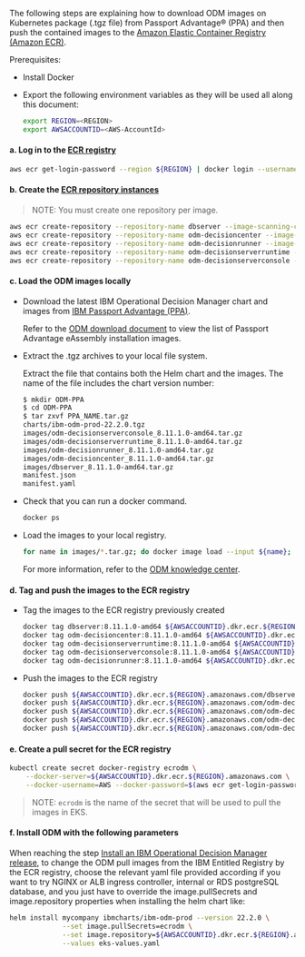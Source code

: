The following steps are explaining how to download ODM images on Kubernetes package (.tgz file) from Passport Advantage® (PPA) and then push the contained images to the [Amazon Elastic Container Registry (Amazon ECR)](https://aws.amazon.com/ecr/).

Prerequisites:

- Install Docker

- Export the following environment variables as they will be used all along this document:

    ```bash
    export REGION=<REGION>
    export AWSACCOUNTID=<AWS-AccountId>
    ```

#### a. Log in to the [ECR registry](https://docs.aws.amazon.com/AmazonECR/latest/userguide/Registries.html)

```bash
aws ecr get-login-password --region ${REGION} | docker login --username AWS --password-stdin ${AWSACCOUNTID}.dkr.ecr.${REGION}.amazonaws.com
```

#### b. Create the [ECR repository instances](https://docs.aws.amazon.com/AmazonECR/latest/userguide/repository-create.html)

> NOTE: You must create one repository per image.

```bash
aws ecr create-repository --repository-name dbserver --image-scanning-configuration scanOnPush=true --region ${REGION}
aws ecr create-repository --repository-name odm-decisioncenter --image-scanning-configuration scanOnPush=true --region ${REGION}
aws ecr create-repository --repository-name odm-decisionrunner --image-scanning-configuration scanOnPush=true --region ${REGION}
aws ecr create-repository --repository-name odm-decisionserverruntime --image-scanning-configuration scanOnPush=true --region ${REGION}
aws ecr create-repository --repository-name odm-decisionserverconsole --image-scanning-configuration scanOnPush=true --region ${REGION}
```

#### c. Load the ODM images locally

 - Download the latest IBM Operational Decision Manager chart and images from [IBM Passport Advantage (PPA)](https://www-01.ibm.com/software/passportadvantage/pao_customer.html).

   Refer to the [ODM download document](https://www.ibm.com/support/pages/node/310661) to view the list of Passport Advantage eAssembly installation images.

 - Extract the .tgz archives to your local file system.

    Extract the file that contains both the Helm chart and the images. The name of the file includes the chart version number:

    ```bash
    $ mkdir ODM-PPA
    $ cd ODM-PPA
    $ tar zxvf PPA_NAME.tar.gz
    charts/ibm-odm-prod-22.2.0.tgz
    images/odm-decisionserverconsole_8.11.1.0-amd64.tar.gz
    images/odm-decisionserverruntime_8.11.1.0-amd64.tar.gz
    images/odm-decisionrunner_8.11.1.0-amd64.tar.gz
    images/odm-decisioncenter_8.11.1.0-amd64.tar.gz
    images/dbserver_8.11.1.0-amd64.tar.gz
    manifest.json
    manifest.yaml
    ```

- Check that you can run a docker command.
    ```bash
    docker ps
    ```

- Load the images to your local registry.

    ```bash
    for name in images/*.tar.gz; do docker image load --input ${name}; done
    ```

   For more information, refer to the [ODM knowledge center](hhttps://www.ibm.com/docs/en/odm/8.11.0?topic=production-installing-helm-release-odm).

#### d. Tag and push the images to the ECR registry

- Tag the images to the ECR registry previously created

    ```bash
    docker tag dbserver:8.11.1.0-amd64 ${AWSACCOUNTID}.dkr.ecr.${REGION}.amazonaws.com/dbserver:8.11.1.0-amd64
    docker tag odm-decisioncenter:8.11.1.0-amd64 ${AWSACCOUNTID}.dkr.ecr.${REGION}.amazonaws.com/odm-decisioncenter:8.11.1.0-amd64
    docker tag odm-decisionserverruntime:8.11.1.0-amd64 ${AWSACCOUNTID}.dkr.ecr.${REGION}.amazonaws.com/odm-decisionserverruntime:8.11.1.0-amd64
    docker tag odm-decisionserverconsole:8.11.1.0-amd64 ${AWSACCOUNTID}.dkr.ecr.${REGION}.amazonaws.com/odm-decisionserverconsole:8.11.1.0-amd64
    docker tag odm-decisionrunner:8.11.1.0-amd64 ${AWSACCOUNTID}.dkr.ecr.${REGION}.amazonaws.com/odm-decisionrunner:8.11.1.0-amd64
    ```

- Push the images to the ECR registry

    ```bash
    docker push ${AWSACCOUNTID}.dkr.ecr.${REGION}.amazonaws.com/dbserver:8.11.1.0-amd64
    docker push ${AWSACCOUNTID}.dkr.ecr.${REGION}.amazonaws.com/odm-decisioncenter:8.11.1.0-amd64
    docker push ${AWSACCOUNTID}.dkr.ecr.${REGION}.amazonaws.com/odm-decisionserverconsole:8.11.1.0-amd64
    docker push ${AWSACCOUNTID}.dkr.ecr.${REGION}.amazonaws.com/odm-decisionserverruntime:8.11.1.0-amd64
    docker push ${AWSACCOUNTID}.dkr.ecr.${REGION}.amazonaws.com/odm-decisionrunner:8.11.1.0-amd64
    ```

#### e. Create a pull secret for the ECR registry

```bash
kubectl create secret docker-registry ecrodm \
    --docker-server=${AWSACCOUNTID}.dkr.ecr.${REGION}.amazonaws.com \
    --docker-username=AWS --docker-password=$(aws ecr get-login-password --region ${REGION})
```

> NOTE: `ecrodm` is the name of the secret that will be used to pull the images in EKS.

#### f. Install ODM with the following parameters

When reaching the step [Install an IBM Operational Decision Manager release](README.md#5-install-an-ibm-operational-decision-manager-release-10-min), to change the ODM pull images from the IBM Entitled Registry by the ECR registry, choose the relevant yaml file provided according if you want to try NGINX or ALB ingress controller, internal or RDS postgreSQL database, and you just have to override the image.pullSecrets and image.repository properties when installing the helm chart like:

```bash
helm install mycompany ibmcharts/ibm-odm-prod --version 22.2.0 \
             --set image.pullSecrets=ecrodm \
             --set image.repository=${AWSACCOUNTID}.dkr.ecr.${REGION}.amazonaws.com \
             --values eks-values.yaml
```
